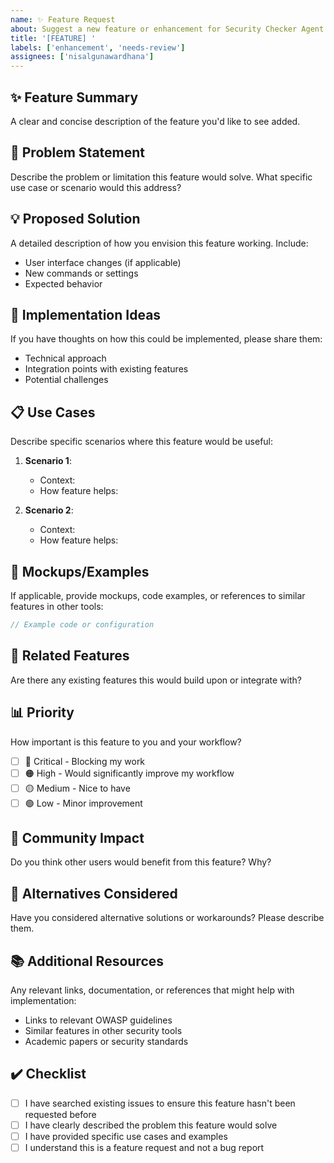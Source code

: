 ```yaml
---
name: ✨ Feature Request
about: Suggest a new feature or enhancement for Security Checker Agent
title: '[FEATURE] '
labels: ['enhancement', 'needs-review']
assignees: ['nisalgunawardhana']
---
```


## ✨ Feature Summary
A clear and concise description of the feature you'd like to see added.

## 🎯 Problem Statement
Describe the problem or limitation this feature would solve. What specific use case or scenario would this address?

## 💡 Proposed Solution
A detailed description of how you envision this feature working. Include:
- User interface changes (if applicable)
- New commands or settings
- Expected behavior

## 🔧 Implementation Ideas
If you have thoughts on how this could be implemented, please share them:
- Technical approach
- Integration points with existing features
- Potential challenges

## 📋 Use Cases
Describe specific scenarios where this feature would be useful:

1. **Scenario 1**: 
   - Context: 
   - How feature helps: 

2. **Scenario 2**: 
   - Context: 
   - How feature helps: 

## 🎨 Mockups/Examples
If applicable, provide mockups, code examples, or references to similar features in other tools:

```javascript
// Example code or configuration
```

## 🔗 Related Features
Are there any existing features this would build upon or integrate with?

## 📊 Priority
How important is this feature to you and your workflow?
- [ ] 🔴 Critical - Blocking my work
- [ ] 🟠 High - Would significantly improve my workflow
- [ ] 🟡 Medium - Nice to have
- [ ] 🟢 Low - Minor improvement

## 👥 Community Impact
Do you think other users would benefit from this feature? Why?

## 🔄 Alternatives Considered
Have you considered alternative solutions or workarounds? Please describe them.

## 📚 Additional Resources
Any relevant links, documentation, or references that might help with implementation:
- Links to relevant OWASP guidelines
- Similar features in other security tools
- Academic papers or security standards

## ✔️ Checklist
- [ ] I have searched existing issues to ensure this feature hasn't been requested before
- [ ] I have clearly described the problem this feature would solve
- [ ] I have provided specific use cases and examples
- [ ] I understand this is a feature request and not a bug report
